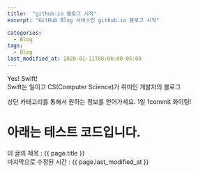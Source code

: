 ```yaml
---
title:  "github.io 블로그 시작"
excerpt: "GitHub Blog 서비스인 github.io 블로그 시작"

categories:
  - Blog
tags:
  - Blog
last_modified_at: 2020-01-11T08:06:00-05:00
---
```


Yes! Swift!  
Swift는 일이고 CS(Computer Science)가 취미인 개발자의 블로그

상단 카테고리를 통해서 원하는 정보를 얻어가세요.
1일 1commit 화이팅!

# 아래는 테스트 코드입니다.

이 글의 제목 : {{ page.title }}  
마지막으로 수정된 시간 : {{ page.last_modified_at }}
